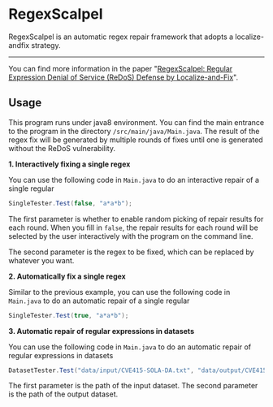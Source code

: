 # RegexScalpel

RegexScalpel is an automatic regex repair framework that adopts a localize-andfix strategy.

---

You can find more information in the paper "[RegexScalpel: Regular Expression Denial of Service (ReDoS) Defense by Localize-and-Fix](https://www.usenix.org/conference/usenixsecurity22/presentation/li-yeting)".

## Usage

This program runs under java8 environment.
You can find the main entrance to the program in the directory `/src/main/java/Main.java`.
The result of the regex fix will be generated by multiple rounds of fixes until one is generated without the ReDoS vulnerability.

**1. Interactively fixing a single regex**

You can use the following code in `Main.java` to do an interactive repair of a single regular

```java
SingleTester.Test(false, "a*a*b");
```

The first parameter is whether to enable random picking of repair results for each round. When you fill in `false`, the repair results for each round will be selected by the user interactively with the program on the command line.

The second parameter is the regex to be fixed, which can be replaced by whatever you want.

**2. Automatically fix a single regex**

Similar to the previous example, you can use the following code in `Main.java` to do an automatic repair of a single regular

```java
SingleTester.Test(true, "a*a*b");
```
**3. Automatic repair of regular expressions in datasets**

You can use the following code in `Main.java` to do an automatic repair of regular expressions in datasets

```java
DatasetTester.Test("data/input/CVE415-SOLA-DA.txt", "data/output/CVE415-SOLA-DA.txt");
```

The first parameter is the path of the input dataset.
The second parameter is the path of the output dataset.